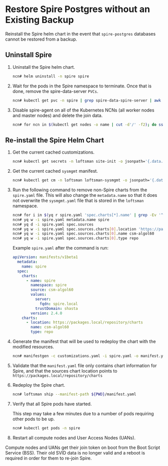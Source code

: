 # Restore Spire Postgres without an Existing Backup

Reinstall the Spire helm chart in the
event that `spire-postgres` databases cannot be restored from a backup.

## Uninstall Spire

1. Uninstall the Spire helm chart.

   ```bash
   ncn# helm uninstall -n spire spire
   ```

2. Wait for the pods in the Spire namespace to terminate. Once that is done, remove
   the spire-data-server `PVCs`.

   ```bash
   ncn# kubectl get pvc -n spire | grep spire-data-spire-server | awk '{print $1}' | xargs kubectl delete -n spire pvc
   ```

3. Disable spire-agent on all of the Kubernetes NCNs (all worker nodes and
   master nodes) and delete the join data.

   ```bash
   ncn# for ncn in $(kubectl get nodes -o name | cut -d'/' -f2); do ssh "${ncn}" systemctl stop spire-agent; ssh "${ncn}" rm /root/spire/data/svid.key /root/spire/agent_svid.der /root/spire/bundle.der; done
   ```

## Re-install the Spire Helm Chart

1. Get the current cached customizations.

   ```bash
   ncn# kubectl get secrets -n loftsman site-init -o jsonpath='{.data.customizations\.yaml}' | base64 -d > customizations.yaml
   ```

1. Get the current cached `sysmgmt` manifest.

   ```bash
   ncn# kubectl get cm -n loftsman loftsman-sysmgmt -o jsonpath='{.data.manifest\.yaml}' > spire.yaml

   ```

1. Run the following command to remove non-Spire charts from the `spire.yaml`
   file. This will also change the `metadata.name` so that it does not overwrite the
   `sysmgmt.yaml` file that is stored in the `loftsman` namespace.

   ```bash
   ncn# for i in $(yq r spire.yaml 'spec.charts[*].name' | grep -Ev '^spire$'); do yq d -i spire.yaml  'spec.charts(name=='"$i"')'; done
   ncn# yq w -i spire.yaml metadata.name spire
   ncn# yq d -i spire.yaml spec.sources
   ncn# yq w -i spire.yaml spec.sources.charts[0].location 'https://packages.local/repository/charts'
   ncn# yq w -i spire.yaml spec.sources.charts[0].name csm-algol60
   ncn# yq w -i spire.yaml spec.sources.charts[0].type repo
   ```

   Example `spire.yaml` after the command is run:

   ```yaml
   apiVersion: manifests/v1beta1
     metadata:
       name: spire
     spec:
       charts:
         - name: spire
           namespace: spire
           source: csm-algol60
           values:
             server:
               fqdn: spire.local
             trustDomain: shasta
           version: 2.4.0
       charts:
         - location: https://packages.local/repository/charts
           name: csm-algol60
           type: repo
   ```

1. Generate the manifest that will be used to redeploy the chart with the
   modified resources.

   ```bash
   ncn# manifestgen -c customizations.yaml -i spire.yaml -o manifest.yaml
   ```

1. Validate that the `manifest.yaml` file only contains chart information for
   Spire, and that the sources chart location points to
   `https://packages.local/repository/charts`

1. Redeploy the Spire chart.

   ```bash
   ncn# loftsman ship --manifest-path ${PWD}/manifest.yaml
   ```

1. Verify that all Spire pods have started.

   This step may take a few minutes due to a number of pods requiring other pods
   to be up.

   ```bash
   ncn# kubectl get pods -n spire
   ```

1. Restart all compute nodes and User Access Nodes (UANs).

Compute nodes and UANs get their join token on boot from the Boot Script Service
(BSS). Their old SVID data is no longer valid and a reboot is required in order
for them to re-join Spire.
